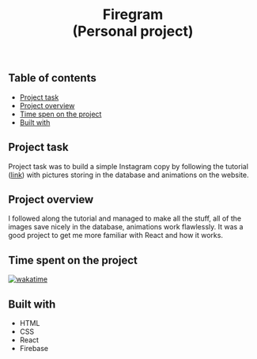 <h1 align="center">
  Firegram
  <br>
  (Personal project)
</h1>
<br>


## Table of contents
- [Project task](#project-task)
- [Project overview](#project-overview)
- [Time spen on the project](#time-spent-on-the-project)
- [Built with](#built-with)


## Project task
Project task was to build a simple Instagram copy by following the tutorial ([link](https://www.youtube.com/watch?v=vUe91uOx7R0)) with pictures storing in the database and animations on the website.

## Project overview
I followed along the tutorial and managed to make all the stuff, all of the images save nicely in the database, animations work flawlessly. It was a good project to get me more familiar with React and how it works.

## Time spent on the project
[![wakatime](https://wakatime.com/badge/user/221cdb16-58a4-49ad-833d-8f3db44055f4/project/6f096c26-f78b-40d9-ac1d-93001b079745.svg)](https://wakatime.com/badge/user/221cdb16-58a4-49ad-833d-8f3db44055f4/project/6f096c26-f78b-40d9-ac1d-93001b079745)

## Built with
- HTML
- CSS
- React
- Firebase
